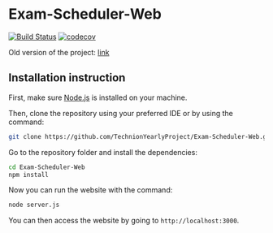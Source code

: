 # Exam-Scheduler-Web
[![Build Status](https://travis-ci.org/TechnionYearlyProject/Exam-Scheduler-Web.svg?branch=master)](https://travis-ci.org/TechnionYearlyProject/Exam-Scheduler-Web)
[![codecov](https://codecov.io/gh/TechnionYearlyProject/Exam-Scheduler-Web/branch/master/graph/badge.svg)](https://codecov.io/gh/TechnionYearlyProject/Exam-Scheduler-Web)

Old version of the project: [link](https://github.com/TechnionYearlyProject/Exam-Scheduler)
## Installation instruction
First, make sure [Node.js](https://nodejs.org/en/) is installed on your machine.

Then, clone the repository using your preferred IDE or by using the command:
```bash
git clone https://github.com/TechnionYearlyProject/Exam-Scheduler-Web.git
```
Go to the repository folder and install the dependencies:
```bash
cd Exam-Scheduler-Web
npm install
```
Now you can run the website with the command:
```bash
node server.js
```
You can then access the website by going to `http://localhost:3000`.

